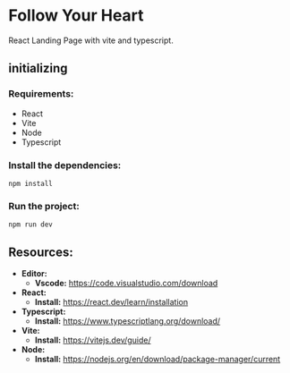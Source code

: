 # Follow Your Heart

React Landing Page with vite and typescript.

## initializing

### Requirements:

- React
- Vite
- Node
- Typescript

### Install the dependencies:

    npm install

### Run the project:

    npm run dev

## Resources:

- **Editor:**
  - **Vscode:** https://code.visualstudio.com/download
- **React:**
  - **Install:** https://react.dev/learn/installation
- **Typescript:**
  - **Install:** https://www.typescriptlang.org/download/
- **Vite:**
  - **Install:** https://vitejs.dev/guide/
- **Node:**
  - **Install:** https://nodejs.org/en/download/package-manager/current
